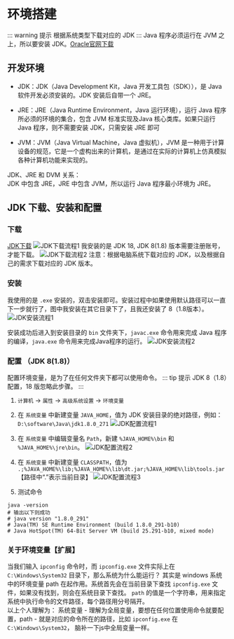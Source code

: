 # 环境搭建
::: warning 提示
根据系统类型下载对应的 JDK
:::
Java 程序必须运行在 JVM 之上，所以要安装 JDK。[Oracle官网下载](https://www.oracle.com/java/technologies/downloads/)  

## 开发环境
- JDK：JDK（Java Development Kit，Java 开发工具包（SDK）），是 Java 软件开发必须安装的。JDK 安装后自带一个 JRE。

- JRE：JRE（Java Runtime Environment，Java 运行环境），运行 Java 程序所必须的环境的集合，包含 JVM 标准实现及Java 核心类库。如果只运行 Java 程序，则不需要安装 JDK，只需安装 JRE 即可
  
- JVM：JVM（Java Virtual Machine，Java 虚拟机），JVM 是一种用于计算设备的规范，它是一个虚构出来的计算机，是通过在实际的计算机上仿真模拟各种计算机功能来实现的。

JDK、JRE 和 DVM 关系：  
JDK 中包含 JRE，JRE 中包含 JVM，所以运行 Java 程序最小环境为 JRE。

## JDK 下载、安装和配置
### 下载
[JDK下载](https://www.oracle.com/java/technologies/downloads/)
![JDK下载流程1](/static/images/java/002/jdk_xz_lc_1.jpg)
我安装的是 JDK 18, JDK 8(1.8) 版本需要注册账号，才能下载。
![JDK下载流程2](/static/images/java/002/jdk_xz_lc_2.jpg)
注意：根据电脑系统下载对应的 JDK，以及根据自己的需求下载对应的 JDK 版本。

### 安装
我使用的是 `.exe` 安装的，双击安装即可。安装过程中如果使用默认路径可以一直下一步就行了，图中我安装在其它目录下了，且我还安装了 8（1.8版本）。
![JDK安装流程1](/static/images/java/002/jdk_az_lc_1.jpg)

安装成功后进入到安装目录的 `bin` 文件夹下，`javac.exe` 命令用来完成 Java 程序的编译，`java.exe` 命令用来完成Java程序的运行。
![JDK安装流程2](/static/images/java/002/jdk_az_lc_2.jpg)

### 配置 （JDK 8(1.8)）
配置环境变量，是为了在任何文件夹下都可以使用命令。
::: tip 提示
JDK 8（1.8）配置，18 版忽略此步骤。
:::

1. `计算机` -> `属性` -> `高级系统设置` -> `环境变量`

2. 在 `系统变量` 中新建变量 `JAVA_HOME`，值为 JDK 安装目录的绝对路径，例如：
    `D:\software\Java\jdk1.8.0_271`
![JDK配置流程1](/static/images/java/002/jdk_pz_lc_1.jpg)

3. 在 `系统变量` 中编辑变量名 `Path`，新建 `%JAVA_HOME%\bin` 和 `%JAVA_HOME%\jre\bin`。
![JDK配置流程2](/static/images/java/002/jdk_pz_lc_2.jpg)

4. 在 `系统变量` 中新建变量 `CLASSPATH`，值为 `.;%JAVA_HOME%\lib;%JAVA_HOME%\lib\dt.jar;%JAVA_HOME%\lib\tools.jar`【路径中“.”表示当前目录】
![JDK配置流程3](/static/images/java/002/jdk_pz_lc_3.jpg)

5. 测试命令
```shell
java -version
# 输出以下则成功
# java version "1.8.0_291"
# Java(TM) SE Runtime Environment (build 1.8.0_291-b10)
# Java HotSpot(TM) 64-Bit Server VM (build 25.291-b10, mixed mode)
```
### 关于环境变量【扩展】

当我们输入 `ipconfig` 命令时，而 `ipconfig.exe` 文件实际上在 `C:\Windows\System32` 目录下，那么系统为什么能运行？
其实是 windows 系统中的环境变量 path 在起作用。系统首先会在当前目录下查找 `ipconfig.exe` 文件，如果没有找到，则会在系统目录下查找。
`path` 的值是一个字符串，用来指定系统中执行命令的文件路径，每个路径用分号隔开。  
以上个人理解为：
系统变量 - 理解为全局变量，要想在任何位置使用命令就要配置，path - 就是对应的命令所在的路径，比如 `ipconfig.exe` 在 `C:\Windows\System32`，
脑补一下js中全局变量一样。

